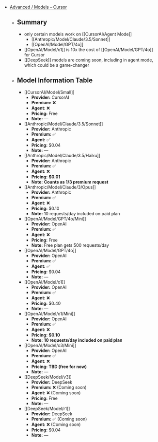- [Advanced / Models – Cursor](https://docs.cursor.com/advanced/models)
	- ## Summary
		- only certain models work on [[CursorAI/Agent Mode]]
			- [[Anthropic/Model/Claude/3.5/Sonnet]]
			- [[OpenAI/Model/GPT/4o]]
		- [[OpenAI/Model/o1]] is 10x the cost of [[OpenAI/Model/GPT/4o]] for Cursor
		- [[DeepSeek]] models are coming soon, including in agent mode, which could be a game-changer
	- ## Model Information Table
		- [[CursorAI/Model/Small]]
			- **Provider:** CursorAI
			- **Premium:** ❌
			- **Agent:** ❌
			- **Pricing:** Free
			- **Note:** —
		- [[Anthropic/Model/Claude/3.5/Sonnet]]
			- **Provider:** Anthropic
			- **Premium:** ✅
			- **Agent:** ✅
			- **Pricing:** $0.04
			- **Note:** —
		- [[Anthropic/Model/Claude/3.5/Haiku]]
			- **Provider:** Anthropic
			- **Premium:** ✅
			- **Agent:** ❌
			- **Pricing:** **$0.01**
			- **Note:** **Counts as 1/3 premium request**
		- [[Anthropic/Model/Claude/3/Opus]]
			- **Provider:** Anthropic
			- **Premium:** ✅
			- **Agent:** ❌
			- **Pricing:** $0.10
			- **Note:** 10 requests/day included on paid plan
		- [[OpenAI/Model/GPT/4o/Mini]]
			- **Provider:** OpenAI
			- **Premium:** ✅
			- **Agent:** ❌
			- **Pricing:** Free
			- **Note:** Free plan gets 500 requests/day
		- [[OpenAI/Model/GPT/4o]]
			- **Provider:** OpenAI
			- **Premium:** ✅
			- **Agent:** ✅
			- **Pricing:** $0.04
			- **Note:** —
		- [[OpenAI/Model/o1]]
			- **Provider:** OpenAI
			- **Premium:** ✅
			- **Agent:** ❌
			- **Pricing:** $0.40
			- **Note:** —
		- [[OpenAI/Model/o1/Mini]]
			- **Provider:** OpenAI
			- **Premium:** ✅
			- **Agent:** ❌
			- **Pricing:** **$0.10**
			- **Note:** **10 requests/day included on paid plan**
		- [[OpenAI/Model/o3/Mini]]
			- **Provider:** OpenAI
			- **Premium:** ✅
			- **Agent:** ❌
			- **Pricing:** **TBD (free for now)**
			- **Note:** —
		- [[DeepSeek/Model/v3]]
			- **Provider:** DeepSeek
			- **Premium:** ❌ (Coming soon)
			- **Agent:** ❌ (Coming soon)
			- **Pricing:** Free
			- **Note:** —
		- [[DeepSeek/Model/r1]]
			- **Provider:** DeepSeek
			- **Premium:** ✅ (Coming soon)
			- **Agent:** ❌ (Coming soon)
			- **Pricing:** $0.04
			- **Note:** —